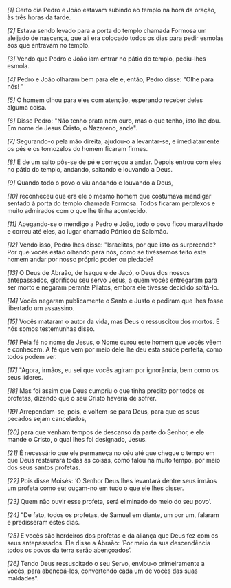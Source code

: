 *[1]* Certo dia Pedro e João estavam subindo ao templo na hora da oração, às três horas da tarde.

*[2]* Estava sendo levado para a porta do templo chamada Formosa um aleijado de nascença, que ali era colocado todos os dias para pedir esmolas aos que entravam no templo.

*[3]* Vendo que Pedro e João iam entrar no pátio do templo, pediu-lhes esmola.

*[4]* Pedro e João olharam bem para ele e, então, Pedro disse: "Olhe para nós! "

*[5]* O homem olhou para eles com atenção, esperando receber deles alguma coisa.

*[6]* Disse Pedro: "Não tenho prata nem ouro, mas o que tenho, isto lhe dou. Em nome de Jesus Cristo, o Nazareno, ande".

*[7]* Segurando-o pela mão direita, ajudou-o a levantar-se, e imediatamente os pés e os tornozelos do homem ficaram firmes.

*[8]* E de um salto pôs-se de pé e começou a andar. Depois entrou com eles no pátio do templo, andando, saltando e louvando a Deus.

*[9]* Quando todo o povo o viu andando e louvando a Deus,

*[10]* reconheceu que era ele o mesmo homem que costumava mendigar sentado à porta do templo chamada Formosa. Todos ficaram perplexos e muito admirados com o que lhe tinha acontecido.

*[11]* Apegando-se o mendigo a Pedro e João, todo o povo ficou maravilhado e correu até eles, ao lugar chamado Pórtico de Salomão.

*[12]* Vendo isso, Pedro lhes disse: "Israelitas, por que isto os surpreende? Por que vocês estão olhando para nós, como se tivéssemos feito este homem andar por nosso próprio poder ou piedade?

*[13]* O Deus de Abraão, de Isaque e de Jacó, o Deus dos nossos antepassados, glorificou seu servo Jesus, a quem vocês entregaram para ser morto e negaram perante Pilatos, embora ele tivesse decidido soltá-lo.

*[14]* Vocês negaram publicamente o Santo e Justo e pediram que lhes fosse libertado um assassino.

*[15]* Vocês mataram o autor da vida, mas Deus o ressuscitou dos mortos. E nós somos testemunhas disso.

*[16]* Pela fé no nome de Jesus, o Nome curou este homem que vocês vêem e conhecem. A fé que vem por meio dele lhe deu esta saúde perfeita, como todos podem ver.

*[17]* "Agora, irmãos, eu sei que vocês agiram por ignorância, bem como os seus líderes.

*[18]* Mas foi assim que Deus cumpriu o que tinha predito por todos os profetas, dizendo que o seu Cristo haveria de sofrer.

*[19]* Arrependam-se, pois, e voltem-se para Deus, para que os seus pecados sejam cancelados,

*[20]* para que venham tempos de descanso da parte do Senhor, e ele mande o Cristo, o qual lhes foi designado, Jesus.

*[21]* É necessário que ele permaneça no céu até que chegue o tempo em que Deus restaurará todas as coisas, como falou há muito tempo, por meio dos seus santos profetas.

*[22]* Pois disse Moisés: ‘O Senhor Deus lhes levantará dentre seus irmãos um profeta como eu; ouçam-no em tudo o que ele lhes disser.

*[23]* Quem não ouvir esse profeta, será eliminado do meio do seu povo’.

*[24]* "De fato, todos os profetas, de Samuel em diante, um por um, falaram e predisseram estes dias.

*[25]* E vocês são herdeiros dos profetas e da aliança que Deus fez com os seus antepassados. Ele disse a Abraão: ‘Por meio da sua descendência todos os povos da terra serão abençoados’.

*[26]* Tendo Deus ressuscitado o seu Servo, enviou-o primeiramente a vocês, para abençoá-los, convertendo cada um de vocês das suas maldades".

